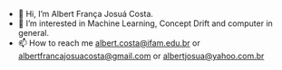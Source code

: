 - 👋 Hi, I’m Albert França Josuá Costa.
- 👀 I’m interested in Machine Learning, Concept Drift and computer in general.
- 📫 How to reach me albert.costa@ifam.edu.br or albertfrancajosuacosta@gmail.com or albertjosua@yahoo.com.br

<!---
AlbertFJCostaIFAM/AlbertFJCostaIFAM is a ✨ special ✨ repository because its `README.md` (this file) appears on your GitHub profile.
You can click the Preview link to take a look at your changes.
--->
